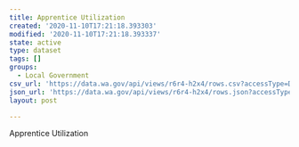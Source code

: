 ```yaml
---
title: Apprentice Utilization
created: '2020-11-10T17:21:18.393303'
modified: '2020-11-10T17:21:18.393337'
state: active
type: dataset
tags: []
groups:
  - Local Government
csv_url: 'https://data.wa.gov/api/views/r6r4-h2x4/rows.csv?accessType=DOWNLOAD'
json_url: 'https://data.wa.gov/api/views/r6r4-h2x4/rows.json?accessType=DOWNLOAD'
layout: post

---
```

Apprentice Utilization

